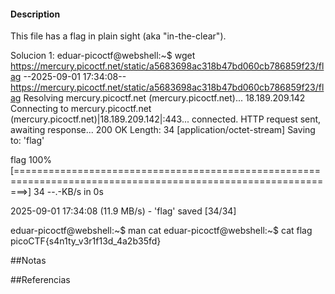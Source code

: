 

#### Description

This file has a flag in plain sight (aka "in-the-clear").

Solucion 1:
eduar-picoctf@webshell:~$ wget https://mercury.picoctf.net/static/a5683698ac318b47bd060cb786859f23/flag
--2025-09-01 17:34:08--  https://mercury.picoctf.net/static/a5683698ac318b47bd060cb786859f23/flag
Resolving mercury.picoctf.net (mercury.picoctf.net)... 18.189.209.142
Connecting to mercury.picoctf.net (mercury.picoctf.net)|18.189.209.142|:443... connected.
HTTP request sent, awaiting response... 200 OK
Length: 34 [application/octet-stream]
Saving to: 'flag'

flag                                               100%[==============================================================================================================>]      34  --.-KB/s    in 0s      

2025-09-01 17:34:08 (11.9 MB/s) - 'flag' saved [34/34]

eduar-picoctf@webshell:~$ man cat
eduar-picoctf@webshell:~$ cat flag
picoCTF{s4n1ty_v3r1f13d_4a2b35fd}

##Notas

##Referencias